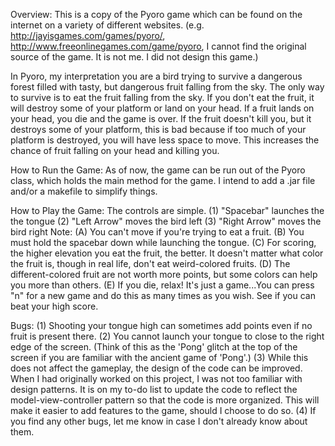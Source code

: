 Overview:
This is a copy of the Pyoro game which can be found on the internet on a variety of different
websites. (e.g. http://jayisgames.com/games/pyoro/, http://www.freeonlinegames.com/game/pyoro, 
I cannot find the original source of the game. It is not me. I did not design this game.)

In Pyoro, my interpretation you are a bird trying to survive a dangerous forest filled with
tasty, but dangerous fruit falling from the sky. The only way to survive is to eat the fruit
falling from the sky. If you don't eat the fruit, it will destroy some of your platform or
land on your head. If a fruit lands on your head, you die and the game is over.
If the fruit doesn't kill you, but it destroys some of your platform, this is bad
because if too much of your platform is destroyed, you will have less space to move. This
increases the chance of fruit falling on your head and killing you.

How to Run the Game:
As of now, the game can be run out of the Pyoro class, which holds the main method for the game.
I intend to add a .jar file and/or a makefile to simplify things.

How to Play the Game:
The controls are simple.
(1) "Spacebar" launches the the tongue
(2) "Left Arrow" moves the bird left
(3) "Right Arrow" moves the bird right
Note:
(A) You can't move if you're trying to eat a fruit.
(B) You must hold the spacebar down while launching the tongue.
(C) For scoring, the higher elevation you eat the fruit, the better. It doesn't matter what color
the fruit is, though in real life, don't eat weird-colored fruits.
(D) The different-colored fruit are not worth more points, but some colors can help you
more than others. 
(E) If you die, relax! It's just a game...You can press "n" for a new game and do this as many
times as you wish. See if you can beat your high score.

Bugs:
(1) Shooting your tongue high can sometimes add points even if no fruit is present there.
(2) You cannot launch your tongue to close to the right edge of the screen. (Think of 
this as the 'Pong' glitch at the top of the screen if you are familiar with the ancient 
game of 'Pong'.)
(3) While this does not affect the gameplay, the design of the code can be improved.
When I had originally worked on this project, I was not too familiar with design patterns.
It is on my to-do list to update the code to reflect the model-view-controller pattern so
that the code is more organized. This will make it easier to add features to the game,
should I choose to do so.
(4) If you find any other bugs, let me know in case I don't already know about them.